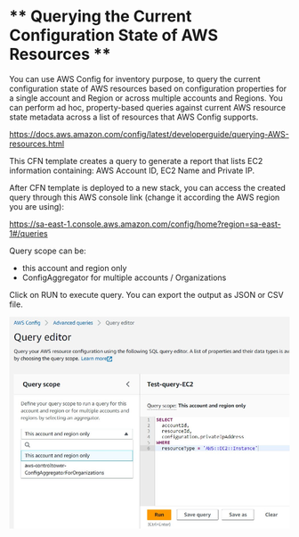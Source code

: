 # ** Querying the Current Configuration State of AWS Resources **

You can use AWS Config for inventory purpose, to query the current configuration state of AWS resources based on configuration properties for a single account and Region or across multiple accounts and Regions. You can perform ad hoc, property-based queries against current AWS resource state metadata across a list of resources that AWS Config supports.


https://docs.aws.amazon.com/config/latest/developerguide/querying-AWS-resources.html


This CFN template creates a query to generate a report that lists EC2 information containing: AWS Account ID, EC2 Name and Private IP.


After CFN template is deployed to a new stack, you can access the created query through this AWS console link (change it according the AWS region you are using):

https://sa-east-1.console.aws.amazon.com/config/home?region=sa-east-1#/queries


Query scope can be:

- this account and region only
- ConfigAggregator for multiple accounts / Organizations

Click on RUN to execute query. You can export the output as JSON or CSV file.

![Alt text](../diagrams/query-scope.jpg?raw=true "Diagram Image")